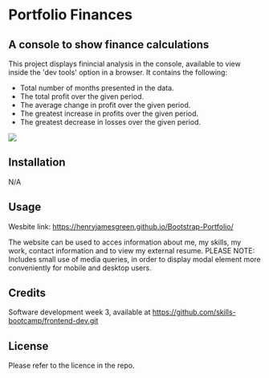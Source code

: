 # Portfolio Finances

## A console to show finance calculations

This project displays finincial analysis in the console, available to view inside the 'dev tools' option in a browser. It contains the following:

- Total number of months presented in the data.
- The total profit over the given period.
- The average change in profit over the given period.
- The greatest increase in profits over the given period.
- The greatest decrease in losses over the given period.

![](image.png)  


## Installation

N/A

## Usage

Wesbite link: https://henryjamesgreen.github.io/Bootstrap-Portfolio/

The website can be used to acces information about me, my skills, my work, contact information and to view my external resume. PLEASE NOTE: Includes small use of media queries, in order to display modal element more conveniently for mobile and desktop users.

## Credits

Software development week 3, available at https://github.com/skills-bootcamp/frontend-dev.git

## License

Please refer to the licence in the repo.
